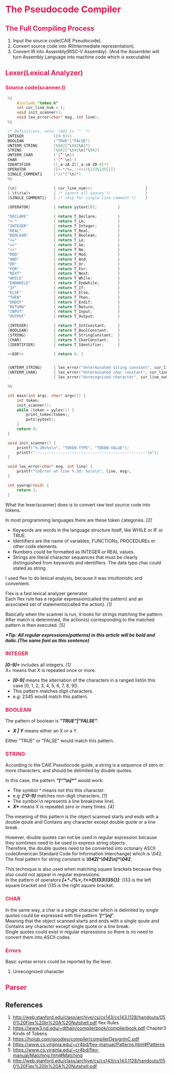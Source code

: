 <meta name="viewport" content="width=device-width, initial-scale=1">
<link rel="stylesheet" href="github-markdown.css">
<link href="https://cdn.bootcss.com/highlight.js/9.6.0/styles/atelier-lakeside-dark.min.css" rel="stylesheet"/>

<script src="https://cdn.bootcss.com/highlight.js/9.11.0/highlight.min.js"></script>
<script>hljs.initHighlightingOnLoad();</script>
<script src="https://cdn.bootcss.com/highlightjs-line-numbers.js/1.1.0/highlightjs-line-numbers.min.js"></script>
<script>hljs.initLineNumbersOnLoad();</script>


<h1 style="color: #E21951; font-weight: bold">The Pseudocode Compiler</h1>

<h2 style="color: #E21951; font-weight: bold">The Full Compiling Process</h2>

1. Input the source code(CAIE Pseudocode).  
2. Convert source code into IR(Intermediate representation).  
3. Convert IR into Assembly(RISC-V Assembly).
(And the Assembler will turn Assembly Language into machine code which is executable)  

<h2 style="color: #E21951; font-weight: bold">Lexer(Lexical Analyzer)</h2>

<h3 style="color: #E21951">Source code(scanner.l)</h3>


```lex
 %{
     #include "token.h"
     int cur_line_num = 1;
     void init_scanner();
     void lex_error(char* msg, int line);
 %}

 /* Definitions, note: \042 is '"' */
 INTEGER             ([0-9]+)
 BOOLEAN             ("TRUE"|"FALSE")
 UNTERM_STRING       (\042[^\042\n]*)
 STRING              (\042[^\042\n]*\042)
 UNTERM_CHAR         ('[^'\n])
 CHAR                ('[^'\n]')
 IDENTIFIER          ([_a-zA-Z][_a-zA-Z0-9]*)
 OPERATOR            ([+-*/%=,:!<>()\133\135{}])
 SINGLE_COMMENT1     ("//"[^\n]*)
 %%
 
 [\n]                { cur_line_num++;                       }
 [ \t\r\a]+          { /* ignore all spaces */               }
 {SINGLE_COMMENT1}   { /* skip for single line comment */    }

 {OPERATOR}          { return yytext[0];         }   

 "DECLARE"           { return T_Declare;         }
 "<-"                { return T_Lm;              }
 "INTEGER"           { return T_Integer;         }
 "REAL"              { return T_Real;            }
 "BOOLEAN"           { return T_Boolean;         }
 "<="                { return T_Le;              }
 ">="                { return T_Ge;              }
 "<>"                { return T_Ne;              }
 "MOD"               { return T_Mod;             }
 "AND"               { return T_And;             }
 "OR"                { return T_Or;              }
 "FOR"               { return T_For;             }
 "NEXT"              { return T_Next;            }
 "WHILE"             { return T_While;           }
 "ENDWHILE"          { return T_Endwhile;        }
 "IF"                { return T_If;              }
 "ELSE"              { return T_Else;            }
 "THEN"              { return T_Then;            }
 "ENDIF"             { return T_Endif;           }
 "RETURN"            { return T_Return;          }
 "INPUT"             { return T_Input;           }
 "OUTPUT"            { return T_Output;          }

 {INTEGER}           { return T_IntConstant;     }
 {BOOLEAN}           { return T_BoolConstant;    }
 {STRING}            { return T_StringConstant;  }
 {CHAR}              { return T_CharConstant;    }
 {IDENTIFIER}        { return T_Identifier;      }

 <<EOF>>             { return 0; }


 {UNTERM_STRING}     { lex_error("Unterminated string constant", cur_line_num);  }
 {UNTERM_CHAR}       { lex_error("Unterminated char constant", cur_line_num);    }
 .                   { lex_error("Unrecognized character", cur_line_num);        }

 %%

 int main(int argc, char* argv[]) {
     int token;
     init_scanner();
     while (token = yylex()) {
         print_token(token);
         puts(yytext);
     }
     return 0;
 }

 void init_scanner() {
     printf("%-20s%s\n", "TOKEN-TYPE", "TOKEN-VALUE");
     printf("-------------------------------------------------\n");
 }

 void lex_error(char* msg, int line) {
     printf("\nError at line %-3d: %s\n\n", line, msg);
 }

 int yywrap(void) {
     return 1;
 }
```

What the lexer(scanner) does is to convert raw text source code into tokens.  

In most programming languages there are these token categories. *[2]*
- Keywords are words in the language structure itself, like WHILE or IF or TRUE.
- Identifiers are the name of variables, FUNCTIONs, PROCEDUREs or other code elements.
- Numbers could be formatted as INTEGER or REAL values.
- Strings are literal character sequences that must be clearly distinguished from keywords and identifiers. The data type char could stated as string.

I used flex to do lexical analysis, because it was intuitionistic and convenient.

Flex is a fast lexical analyzer generator.   
Each flex rule has a regular expression(called the pattern) and an associated set of statements(called the action). *[1]*  

Basically when the scanner is run, it looks for strings matching the pattern. After match is determined, the action(s) corresponding to the matched pattern is then executed. *[5]*  

___*Tip: All regular expressions(patterns) in this article will be bold and italic.(The same font as this sentence)___

<h3 style="color: #E21951">INTEGER</h3>

___[0-9]+___ includes all integers. *[1]*  
X+ means that X is repeated once or more.  
- ___[0-9]___ means the alternation of the characters in a ranged list(in this case [0, 1, 2, 3, 4, 5, 6, 7, 8, 9]).  
- This pattern matches digit characters.  
- e.g: 2345 would match this pattern.

<h3 style="color: #E21951">BOOLEAN</h3>

The pattern of boolean is ___"TRUE"\|"FALSE"___.  
- ___X \| Y___ means either an X or a Y.  

Either "TRUE" or "FALSE" would match this pattern.


<h3 style="color: #E21951">STRING</h3>

According to the CAIE Pseudocode guide, a string is a sequence of zero or more characters, and should be delimited by double quotes.  

In this case, the pattern ___"[^"\n]*"___ would work.  
- The symbol ___^___ means not this this character.  
- e.g: ___[^0-9]___ matches non-digit characters. *[1]*  
- The symbol \n represents a line break(new line).  
- ___X*___ means X is repeated zero or many times. *[4]*  

The meaning of this pattern is the object scanned starts and ends with a double qoute and Contains any character except double quote or a line break.  

However, double quotes can not be used in regular expression because they somtimes need to be used to express string objects.  
Therefore, the double quotes need to be converted into octonary ASCII code(American Standard Code for Information Interchange) which is \042.  
The final pattern for string constant is ___\042[^\042\n]*\042___.  

This technique is also used when matching square brackets because they also could not appear in regular expressions.  
In the pattern of operators ___[+*-/%=,:!<>()\133\135{}]___: \133 is the left square bracket and \135 is the right square bracket.  

<h3 style="color: #E21951">CHAR</h3>

In the same way, a char is a single character which is delimited by single quotes could be expressed with the pattern ___'[^'\n]'___.  
Meaning that the object scanned starts and ends with a single qoute and Contains any character except single quote or a line break.  
Single quotes could exist in regular expressions so there is no need to convert them into ASCII codes.  

<h3 style="color: #E21951">Errors</h3>

Basic syntax errors could be reported by the lexer.  
1. Unrecognized character 

<h2 style="color: #E21951; font-weight: bold">Parser</h2>

## __References__
1. http://web.stanford.edu/class/archive/cs/cs143/cs143.1128/handouts/050%20Flex%20In%20A%20Nutshell.pdf flex Rules  
2. https://www3.nd.edu/~dthain/compilerbook/compilerbook.pdf Chapter3 Kinds of Tokens  
3. https://holub.com/goodies/compiler/compilerDesignInC.pdf  
4. https://www.cs.virginia.edu/~cr4bd/flex-manual/Patterns.html#Patterns
5. https://www.cs.virginia.edu/~cr4bd/flex-manual/Matching.html#Matching
6. http://web.stanford.edu/class/archive/cs/cs143/cs143.1128/handouts/050%20Flex%20In%20A%20Nutshell.pdf 
